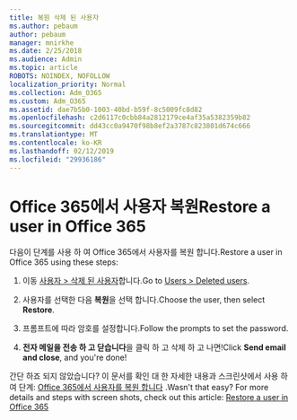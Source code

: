 ```yaml
---
title: 복원 삭제 된 사용자
ms.author: pebaum
author: pebaum
manager: mnirkhe
ms.date: 2/25/2018
ms.audience: Admin
ms.topic: article
ROBOTS: NOINDEX, NOFOLLOW
localization_priority: Normal
ms.collection: Adm_O365
ms.custom: Adm_O365
ms.assetid: dae7b5b0-1003-40bd-b59f-8c5009fc8d82
ms.openlocfilehash: c2d6117c0cbb84a2812179ce4af35a5382359b82
ms.sourcegitcommit: dd43cc0a9470f98b8ef2a3787c823801d674c666
ms.translationtype: MT
ms.contentlocale: ko-KR
ms.lasthandoff: 02/12/2019
ms.locfileid: "29936186"
---
```

# <a name="restore-a-user-in-office-365"></a><span data-ttu-id="a963d-102">Office 365에서 사용자 복원</span><span class="sxs-lookup"><span data-stu-id="a963d-102">Restore a user in Office 365</span></span>

<span data-ttu-id="a963d-103">다음이 단계를 사용 하 여 Office 365에서 사용자를 복원 합니다.</span><span class="sxs-lookup"><span data-stu-id="a963d-103">Restore a user in Office 365 using these steps:</span></span>
  
1. <span data-ttu-id="a963d-104">이동 [사용자 \> 삭제 된 사용자](https://admin.microsoft.com/adminportal/home#/deletedusers)합니다.</span><span class="sxs-lookup"><span data-stu-id="a963d-104">Go to [Users \> Deleted users](https://admin.microsoft.com/adminportal/home#/deletedusers).</span></span>
    
2. <span data-ttu-id="a963d-105">사용자를 선택한 다음 **복원**을 선택 합니다.</span><span class="sxs-lookup"><span data-stu-id="a963d-105">Choose the user, then select **Restore**.</span></span>
    
3. <span data-ttu-id="a963d-106">프롬프트에 따라 암호를 설정합니다.</span><span class="sxs-lookup"><span data-stu-id="a963d-106">Follow the prompts to set the password.</span></span>
    
4. <span data-ttu-id="a963d-107">**전자 메일을 전송 하 고 닫습니다**을 클릭 하 고 삭제 하 고 나면!</span><span class="sxs-lookup"><span data-stu-id="a963d-107">Click **Send email and close**, and you're done!</span></span>
    
<span data-ttu-id="a963d-p101">간단 하죠 되지 않았습니다? 이 문서를 확인 대 한 자세한 내용과 스크린샷에서 사용 하 여 단계: [Office 365에서 사용자를 복원 합니다](https://support.office.com/article/Restore-a-user-in-Office-365-2c261e42-5dd1-48b0-845f-2a016d29cfc1.aspx) .</span><span class="sxs-lookup"><span data-stu-id="a963d-p101">Wasn't that easy? For more details and steps with screen shots, check out this article: [Restore a user in Office 365](https://support.office.com/article/Restore-a-user-in-Office-365-2c261e42-5dd1-48b0-845f-2a016d29cfc1.aspx)</span></span>
  

